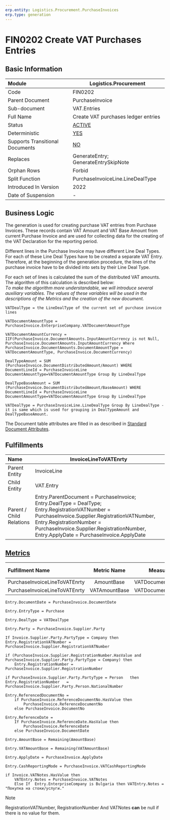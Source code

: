 ```yaml
---
erp.entity: Logistics.Procurement.PurchaseInvoices
erp.type: generation
---
```


# FIN0202 Create VAT Purchases Entries

## Basic Information

| Module                          | Logistics.Procurement                                      |
| :------------------------------ | ---------------------------------------------------------- |
| Code                            | FIN0202                                                    |
| Parent Document                 | PurchaseInvoice                                            |
| Sub-document                    | VAT.Entries                                                |
| Full Name                       | Create VAT purchases ledger entries                        |
| Status                          | [ACTIVE](xref:generation-procedures)                       |
| Deterministic                   | [YES](xref:document-generation-and-transitional-documents) |
| Supports Transitional Documents | [NO](xref:document-generation-and-transitional-documents)  |
| Replaces                        | GenerateEntry; GenerateEntrySkipNote                       |
| Orphan Rows                     | Forbid                                                     |
| Split Function                  | PurchaseInvoiceLine.LineDealType                           |
| Introduced In Version           | 2022                                                       |
| Date of Suspension              | -                                                          |

## Business Logic

The generation is used for creating purchase VAT entries from Purchase Invoices. These records contain VAT Amount and VAT Base Amount from current Purchase Invoice and are used for collecting data  for the creating of the VAT Declaration for the reporting period.

Different lines in the Purchase Invoice may have different Line Deal Types. For each of these Line Deal Types have to be created a separate VAT Entry. Therefore, at the beginning of the generation procedure, the lines of the purchase invoice have to be divided into sets by their Line Deal Type. 

For each set of lines is calculated the sum of the distributed VAT amounts. The algorithm of this calculation is described below:
<br/>_Тo make the algorithm more understandable, we will introduce several auxiliary variables. The values of these variables will be used in the descriptions of the Metrics and the creation of the new document._

````
VATDealType = the LineDealType of the current set of purchase invoice lines

VATDocumentAmountType = PurchaseInvoice.EnterpriseCompany.VATDocumentAmountType
 
VATDocumentAmountCurrency = IIF(PurchaseInvoice.DocumentAmounts.InputAmountCurrency is not Null, PurchaseInvoice.DocumentAmounts.InputAmountCurrency Where PurchaseInvoice.DocumentAmounts.DocumentAmountType = VATDocumentAmountType, PurchaseInvoice.DocumentCurrency)

DealTypeAmount = SUM (PurchaseInvoice.DocumentDistributedAmount/Amount) WHERE DocumentLineId = PurchaseInvoiceLine DocumentAmountType=VATDocumentAmountType Group By LineDealType

DealTypeBaseAmount = SUM (PurchaseInvoice.DocumentDistributedAmount/BaseAmount) WHERE DocumentLineId = PurchaseInvoiceLine DocumentAmountType=VATDocumentAmountType Group By LineDealType

VATDealType = PurchaseInvoiceLine.LineDealType Group By LineDealType - it is same which is used for grouping in DealTypeAmount and DealTypeBaseAmount.
````


The Document table attributes are filled in as described in [Standard Document Attributes](../reference/standard-document-attributes.md).

## Fulfillments

| Name                     | InvoiceLineToVATEnrty                                        |
| :----------------------- | ------------------------------------------------------------ |
| Parent Entity            | InvoiceLine                                                  |
| Child Entity             | VAT.Entry                                                    |
| Parent / Child Relations | Entry.ParentDocument = PurchaseInvoice; Entry.DealType = DealType; Entry.RegistrationVATNumber = PurchaseInvoice.Supplier.RegistrationVATNumber, Entry.RegistrationNumber = PurchaseInvoice.Supplier.RegistrationNumber, Entry.ApplyDate = PurchaseInvoice.ApplyDate |

## [Metrics](../reference/metrics.md)

| Fulfillment Name              |  Metric Name  |     Measurement Unit      | Parent Value       | Child Value         | New Record |
| :---------------------------- | :-----------: | :-----------------------: | :----------------- | :------------------ | :--------- |
| PurchaseInvoiceLineToVATEnrty |  AmountBase   | VATDocumentAmountCurrency | DealTypeBaseAmount | Entry.AmountBase    | YES        |
| PurchaseInvoiceLineToVATEnrty | VATAmountBase | VATDocumentAmountCurrency | DealTypeAmount     | Entry.VATAmountBase | YES        |

```
Entry.DocumentDate = PurchaseInvoice.DocumentDate

Entry.EntryType = Purchase

Entry.DealType = VATDealType

Entry.Party = PurchaseInvoice.Supplier.Party

If Invoice.Supplier.Party.PartyType = Company then Entry.RegistrationVATNumber = PurchaseInvoice.Supplier.RegistrationVATNumber

if (PurchaseInvoice.Supplier.RegistrationNumber.HasValue and PurchaseInvoice.Supplier.Party.PartyType = Company) then
    Entry.RegistrationNumber = PurchaseInvoice.Supplier.RegistrationNumber

if PurchaseInvoice.Supplier.Party.PartyType = Person   then Entry.RegistrationNumber   = PurchaseInvoice.Supplier.Party.Person.NationalNumber

Entry.ReferencedDocumentNo = 
    if PurchaseInvoice.ReferenceDocumentNo.HasValue then
        PurchaseInvoice.ReferenceDocumentNo
    else PurchaseInvoice.DocumentNo

Entry.ReferenceDate = 
    If PurchaseInvoice.ReferenceDate.HasValue then
        PurchaseInvoice.ReferenceDate 
    else PurchaseInvoice.DocumentDate

Entry.AmountBase = Remaining(AmountBase)

Entry.VATAmountBase = Remaining(VATAmountBase)

Entry.ApplyDate = PurchaseInvoice.ApplyDate

Entry.CashReportingMode = PurchaseInvoice.VATCashReportingMode

if Invoice.VATNotes.HasValue then
    VATEntry.Notes = PurchaseInvoice.VATNotes
    Else If  Entry.EnterpriseCompany is Bulgaria then VATEntry.Notes = "Покупка на стоки/услуги."

```

> [!NOTE]
> RegistrationVATNumber, RegistrationNumber And VATNotes **can** be null if there is no value for them.
